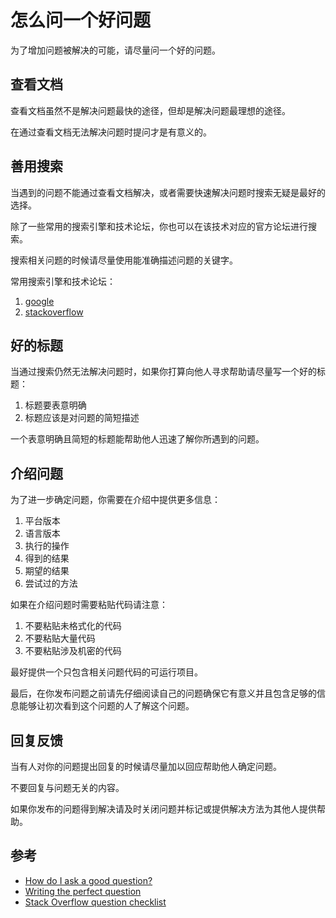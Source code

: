 ﻿
# 怎么问一个好问题

为了增加问题被解决的可能，请尽量问一个好的问题。

## 查看文档

查看文档虽然不是解决问题最快的途径，但却是解决问题最理想的途径。

在通过查看文档无法解决问题时提问才是有意义的。

## 善用搜索

当遇到的问题不能通过查看文档解决，或者需要快速解决问题时搜索无疑是最好的选择。

除了一些常用的搜索引擎和技术论坛，你也可以在该技术对应的官方论坛进行搜索。

搜索相关问题的时候请尽量使用能准确描述问题的关键字。

常用搜索引擎和技术论坛：

1. [google][]  
2. [stackoverflow][]

## 好的标题

当通过搜索仍然无法解决问题时，如果你打算向他人寻求帮助请尽量写一个好的标题：

1. 标题要表意明确
2. 标题应该是对问题的简短描述

一个表意明确且简短的标题能帮助他人迅速了解你所遇到的问题。

## 介绍问题

为了进一步确定问题，你需要在介绍中提供更多信息：

1. 平台版本
2. 语言版本
3. 执行的操作
4. 得到的结果
5. 期望的结果
6. 尝试过的方法

如果在介绍问题时需要粘贴代码请注意：

1. 不要粘贴未格式化的代码
2. 不要粘贴大量代码
3. 不要粘贴涉及机密的代码

最好提供一个只包含相关问题代码的可运行项目。  

最后，在你发布问题之前请先仔细阅读自己的问题确保它有意义并且包含足够的信息能够让初次看到这个问题的人了解这个问题。

## 回复反馈

当有人对你的问题提出回复的时候请尽量加以回应帮助他人确定问题。  

不要回复与问题无关的内容。  

如果你发布的问题得到解决请及时关闭问题并标记或提供解决方法为其他人提供帮助。

## 参考

* [How do I ask a good question?][]
* [Writing the perfect question][]
* [Stack Overflow question checklist][]

<!-- links -->
[google]: https://google.com/
[stackoverflow]: https://stackoverflow.com/
[How do I ask a good question?]: https://stackoverflow.com/help/how-to-ask/
[Writing the perfect question]: https://codeblog.jonskeet.uk/2010/08/29/writing-the-perfect-question/
[Stack Overflow question checklist]: https://codeblog.jonskeet.uk/2012/11/24/stack-overflow-question-checklist/
<!-- images -->
<!-- files -->

